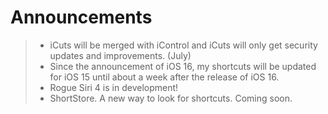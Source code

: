 # Announcements

> - iCuts will be merged with iControl and iCuts will only get security updates and improvements. (July)
> - Since the announcement of iOS 16, my shortcuts will be updated for iOS 15 until about a week after the release of iOS 16.
> - Rogue Siri 4 is in development!
> - ShortStore. A new way to look for shortcuts. Coming soon.
